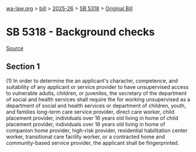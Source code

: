 [wa-law.org](/) > [bill](/bill/) > [2025-26](/bill/2025-26/) > [SB 5318](/bill/2025-26/sb/5318/) > [Original Bill](/bill/2025-26/sb/5318/1/)

# SB 5318 - Background checks

[Source](http://lawfilesext.leg.wa.gov/biennium/2025-26/Pdf/Bills/Senate%20Bills/5318.pdf)

## Section 1
(1) In order to determine the an applicant's character, competence, and suitability of any applicant or service provider to have unsupervised access to vulnerable adults, children, or juveniles, the secretary of the department of social and health services shall require the for working unsupervised as a department of social and health services or department of children, youth, and families long-term care service provider, direct care worker, child placement provider, individuals over 16 years old living in home of child placement provider, individuals over 16 years old living in home of companion home provider, high-risk provider, residential habilitation center worker, transitional care facility worker, or a contracted home and community-based service provider, the applicant shall be fingerprinted.
